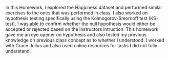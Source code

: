 In this Homework, I explored the Happiness dataset and performed similar exercises to the ones that was performed in class.
I also worked on hypothesis testing specifically using the Kolmogorov-Smornoff test (KS-test). I was able to confirm whether the null hypothesis would either be accepted or rejected based on the instructors intruction. 
This homework gave me an eye opener on hypothesis and also tested my previous knowledge on previous class concept as to whether I understood. 
I worked with Grace Juilus and also used online resources for tasks I did not fully understand.
